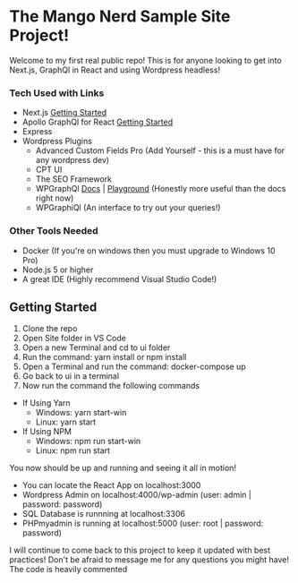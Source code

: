 # The Mango Nerd Sample Site Project!
Welcome to my first real public repo! This is for anyone looking to get into Next.js, GraphQl in React and using Wordpress headless!

### Tech Used with Links

- Next.js [Getting Started](https://nextjs.org/learn/basics/getting-started)
- Apollo GraphQl for React [Getting Started](https://www.apollographql.com/docs/react/)
- Express
- Wordpress Plugins
  - Advanced Custom Fields Pro (Add Yourself - this is a must have for any wordpress dev)
  - CPT UI
  - The SEO Framework
  - WPGraphQl [Docs](https://docs.wpgraphql.com/) | [Playground](https://playground.wpgraphql.com/#/) (Honestly more useful than the docs right now)
  - WPGraphiQl (An interface to try out your queries!)

### Other Tools Needed
- Docker (If you're on windows then you must upgrade to Windows 10 Pro)
- Node.js 5 or higher
- A great IDE (Highly recommend Visual Studio Code!)

## Getting Started
1. Clone the repo
2. Open Site folder in VS Code
3. Open a new Terminal and cd to ui folder
4. Run the command: yarn install or npm install
5. Open a Terminal and run the command: docker-compose up
6. Go back to ui in a terminal
7. Now run the command the following commands
  - If Using Yarn
    - Windows: yarn start-win
    - Linux: yarn start
  - If Using NPM
    - Windows: npm run start-win
    - Linux: npm run start
    
You now should be up and running and seeing it all in motion!
- You can locate the React App on localhost:3000
- Wordpress Admin on localhost:4000/wp-admin (user: admin | password: password)
- SQL Database is runnning at localhost:3306
- PHPmyadmin is running at localhost:5000 (user: root | password: password)

I will continue to come back to this project to keep it updated with best practices! Don't be afraid to message me for any questions you might have! The code is heavily commented
